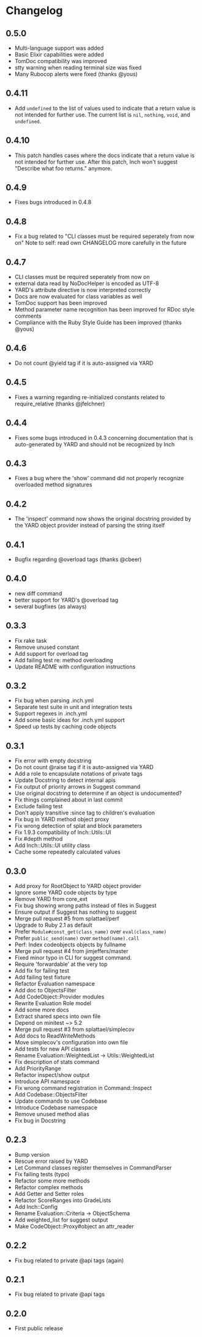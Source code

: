 # Changelog

## 0.5.0

- Multi-language support was added
- Basic Elixir capabilities were added
- TomDoc compatibility was improved
- stty warning when reading terminal size was fixed
- Many Rubocop alerts were fixed (thanks @yous)

## 0.4.11

- Add `undefined` to the list of values used to indicate that a return value
  is not intended for further use. The current list is `nil`, `nothing`,
  `void`, and `undefined`.

## 0.4.10

- This patch handles cases where the docs indicate that a return value is not
  intended for further use. After this patch, Inch won't suggest "Describe
  what foo returns." anymore.

## 0.4.9

- Fixes bugs introduced in 0.4.8

## 0.4.8

- Fix a bug related to "CLI classes must be required seperately from now on"
  Note to self: read own CHANGELOG more carefully in the future

## 0.4.7

- CLI classes must be required seperately from now on
- external data read by NoDocHelper is encoded as UTF-8
- YARD's attribute directive is now interpreted correctly
- Docs are now evaluated for class variables as well
- TomDoc support has been improved
- Method parameter name recognition has been improved for RDoc style comments
- Compliance with the Ruby Style Guide has been improved (thanks @yous)

## 0.4.6

- Do not count @yield tag if it is auto-assigned via YARD


## 0.4.5

- Fixes a warning regarding re-initialized constants related to require_relative (thanks @jfelchner)


## 0.4.4

- Fixes some bugs introduced in 0.4.3 concerning documentation that is
  auto-generated by YARD and should not be recognized by Inch


## 0.4.3

- Fixes a bug where the 'show' command did not properly recognize overloaded
  method signatures


## 0.4.2

- The 'inspect' command now shows the original docstring provided by the
  YARD object provider instead of parsing the string itself


## 0.4.1

- Bugfix regarding @overload tags (thanks @cbeer)


## 0.4.0

- new diff command
- better support for YARD's @overload tag
- several bugfixes (as always)


## 0.3.3

- Fix rake task
- Remove unused constant
- Add support for overload tag
- Add failing test re: method overloading
- Update README with configuration instructions


## 0.3.2

- Fix bug when parsing .inch.yml
- Separate test suite in unit and integration tests
- Support regexes in .inch.yml
- Add some basic ideas for .inch.yml support
- Speed up tests by caching code objects


## 0.3.1

- Fix error with empty docstring
- Do not count @raise tag if it is auto-assigned via YARD
- Add a role to encapsulate notations of private tags
- Update Docstring to detect internal apis
- Fix output of priority arrows in Suggest command
- Use original docstring to determine if an object is undocumented?
- Fix things complained about in last commit
- Exclude failing test
- Don't apply transitive :since tag to children's evaluation
- Fix bug in YARD method object proxy
- Fix wrong detection of splat and block parameters
- Fix 1.9.3 compatibility of Inch::Utils::UI
- Fix #depth method
- Add Inch::Utils::UI utility class
- Cache some repeatedly calculated values


## 0.3.0

- Add proxy for RootObject to YARD object provider
- Ignore some YARD code objects by type
- Remove YARD from core_ext
- Fix bug showing wrong paths instead of files in Suggest
- Ensure output if Suggest has nothing to suggest
- Merge pull request #5 from splattael/perf
- Upgrade to Ruby 2.1 as default
- Prefer `Module#const_get(class_name)` over `eval(class_name)`
- Prefer `public_send(name)` over `method(name).call`
- Perf: Index codeobjects objects by fullname
- Merge pull request #4 from jimjeffers/master
- Fixed minor typo in CLI for suggest command.
- Require 'forwardable' at the very top
- Add fix for failing test
- Add failing test fixture
- Refactor Evaluation namespace
- Add doc to ObjectsFilter
- Add CodeObject::Provider modules
- Rewrite Evaluation Role model
- Add some more docs
- Extract shared specs into own file
- Depend on minitest ~> 5.2
- Merge pull request #3 from splattael/simplecov
- Add docs to ReadWriteMethods
- Move simplecov's configuration into own file
- Add tests for new API classes
- Rename Evaluation::WeightedList -> Utils::WeightedList
- Fix description of stats command
- Add PriorityRange
- Refactor inspect/show output
- Introduce API namespace
- Fix wrong command registration in Command::Inspect
- Add Codebase::ObjectsFilter
- Update commands to use Codebase
- Introduce Codebase namespace
- Remove unused method alias
- Fix bug in Docstring


## 0.2.3

- Bump version
- Rescue error raised by YARD
- Let Command classes register themselves in CommandParser
- Fix failing tests (typo)
- Refactor some more methods
- Refactor complex methods
- Add Getter and Setter roles
- Refactor ScoreRanges into GradeLists
- Add Inch::Config
- Rename Evaluation::Criteria -> ObjectSchema
- Add weighted_list for suggest output
- Make CodeObject::Proxy#object an attr_reader


## 0.2.2

- Fix bug related to private @api tags (again)


## 0.2.1

- Fix bug related to private @api tags


## 0.2.0

- First public release
